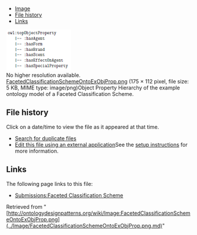 * [Image](../Image/FacetedClassificationSchemeOntoExObjProp.png.md#file)
* [File history](../Image/FacetedClassificationSchemeOntoExObjProp.png.md#filehistory)
* [Links](../Image/FacetedClassificationSchemeOntoExObjProp.png.md#filelinks)

[![Image:FacetedClassificationSchemeOntoExObjProp.png](../images/1/12/FacetedClassificationSchemeOntoExObjProp.png)](../images/1/12/FacetedClassificationSchemeOntoExObjProp.png)  
No higher resolution available.  
[FacetedClassificationSchemeOntoExObjProp.png](../images/1/12/FacetedClassificationSchemeOntoExObjProp.png)‎ (175 × 112 pixel, file size: 5 KB, MIME type: image/png)Object Property Hierarchy of the example ontology model of a Faceted Classification Scheme.




## File history

Click on a date/time to view the file as it appeared at that time.



  
* [Search for duplicate files](http://ontologydesignpatterns.org/wiki/Special:FileDuplicateSearch/FacetedClassificationSchemeOntoExObjProp.png "Special:FileDuplicateSearch/FacetedClassificationSchemeOntoExObjProp.png")
* [Edit this file using an external application](http://ontologydesignpatterns.org/wiki/index.php?title=Image:FacetedClassificationSchemeOntoExObjProp.png&action=edit&externaledit=true&mode=file "Image:FacetedClassificationSchemeOntoExObjProp.png")See the [setup instructions](http://www.mediawiki.org/wiki/Manual:External_editors "http://www.mediawiki.org/wiki/Manual:External_editors") for more information.

## Links



The following page links to this file:


* [Submissions:Faceted Classification Scheme](../Submissions/Faceted_Classification_Scheme.md "Submissions:Faceted Classification Scheme")


Retrieved from "[http://ontologydesignpatterns.org/wiki/Image:FacetedClassificationSchemeOntoExObjProp.png](../Image/FacetedClassificationSchemeOntoExObjProp.png.md)"